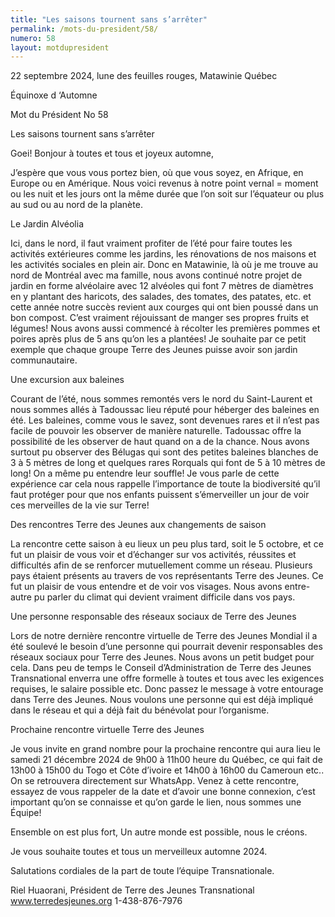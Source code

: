 ```yaml
---
title: "Les saisons tournent sans s’arrêter"
permalink: /mots-du-president/58/
numero: 58
layout: motdupresident
---
```

22 septembre 2024, lune des feuilles rouges, Matawinie Québec

Équinoxe d ‘Automne

Mot du Président No 58



Les saisons tournent sans s’arrêter



Goei! Bonjour à toutes et tous et joyeux automne,

J’espère que vous vous portez bien, où que vous soyez, en Afrique, en Europe ou en Amérique. Nous voici revenus à notre point vernal = moment ou les nuit et les jours ont la même durée que l’on soit sur l’équateur ou plus au sud ou au nord de la planète.

Le Jardin Alvéolia

Ici, dans le nord, il faut vraiment profiter de l’été pour faire toutes les activités extérieures comme les jardins, les rénovations de nos maisons et les activités sociales en plein air. Donc en Matawinie, là où je me trouve au nord de Montréal avec ma famille, nous avons continué notre projet de jardin en forme alvéolaire avec 12 alvéoles qui font 7 mètres de diamètres en y plantant des haricots, des salades, des tomates, des patates, etc. et cette année notre succès revient aux courges qui ont bien poussé dans un bon compost. C’est vraiment réjouissant de manger ses propres fruits et légumes! Nous avons aussi commencé à récolter les premières pommes et poires après plus de 5 ans qu’on les a plantées! Je souhaite par ce petit exemple que chaque groupe Terre des Jeunes puisse avoir son jardin communautaire.

Une excursion aux baleines

Courant de l’été, nous sommes remontés vers le nord du Saint-Laurent et nous sommes allés à Tadoussac lieu réputé pour héberger des baleines en été. Les baleines, comme vous le savez, sont devenues rares et il n’est pas facile de pouvoir les observer de manière naturelle. Tadoussac offre la possibilité de les observer de haut quand on a de la chance. Nous avons surtout pu observer des Bélugas qui sont des petites baleines blanches de 3 à 5 mètres de long et quelques rares Rorquals qui font de 5 à 10 mètres de long! On a même pu entendre leur souffle! Je vous parle de cette expérience car cela nous rappelle l’importance de toute la biodiversité qu’il faut protéger pour que nos enfants puissent s’émerveiller un jour de voir ces merveilles de la vie sur Terre!



Des rencontres Terre des Jeunes aux changements de saison

La rencontre cette saison à eu lieux un peu plus tard, soit le 5 octobre, et ce fut un plaisir de vous voir et d’échanger sur vos activités, réussites et difficultés afin de se renforcer mutuellement comme un réseau. Plusieurs pays étaient présents au travers de vos représentants Terre des Jeunes. Ce fut un plaisir de vous entendre et de voir vos visages. Nous avons entre-autre pu parler du climat qui devient vraiment difficile dans vos pays.



Une personne responsable des réseaux sociaux de Terre des Jeunes

Lors de notre dernière rencontre virtuelle de Terre des Jeunes Mondial il a été soulevé le besoin d’une personne qui pourrait devenir responsables des réseaux sociaux pour Terre des Jeunes. Nous avons un petit budget pour cela. Dans peu de temps le Conseil d’Administration de Terre des Jeunes Transnational enverra une offre formelle à toutes et tous avec les exigences requises, le salaire possible etc. Donc passez le message à votre entourage dans Terre des Jeunes. Nous voulons une personne qui est déjà impliqué dans le réseau et qui a déjà fait du bénévolat pour l’organisme.



Prochaine rencontre virtuelle Terre des Jeunes

Je vous invite en grand nombre pour la prochaine rencontre qui aura lieu le samedi 21 décembre 2024 de 9h00 à 11h00 heure du Québec, ce qui fait de 13h00 à 15h00 du Togo et Côte d’ivoire et 14h00 à 16h00 du Cameroun etc.. On se retrouvera directement sur WhatsApp. Venez à cette rencontre, essayez de vous rappeler de la date et d’avoir une bonne connexion, c’est important qu’on se connaisse et qu’on garde le lien, nous sommes une Équipe!



Ensemble on est plus fort, Un autre monde est possible, nous le créons.

Je vous souhaite toutes et tous un merveilleux automne 2024.

Salutations cordiales de la part de toute l’équipe Transnationale.

Riel Huaorani, Président de Terre des Jeunes Transnational www.terredesjeunes.org 1-438-876-7976
